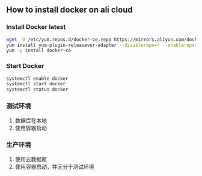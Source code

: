 
## How to install docker on ali cloud

### Install Docker latest
```bash
wget -O /etc/yum.repos.d/docker-ce.repo https://mirrors.aliyun.com/docker-ce/linux/centos/docker-ce.repo
yum install yum-plugin-releasever-adapter --disablerepo=* --enablerepo=plus
yum -y install docker-ce
```
### Start Docker
```bash
systemctl enable docker
systemctl start docker
systemctl status docker
```

### 测试环境
1. 数据库在本地
2. 使用容器启动
### 生产环境
1. 使用云数据库
2. 使用容器启动，并区分于测试环境